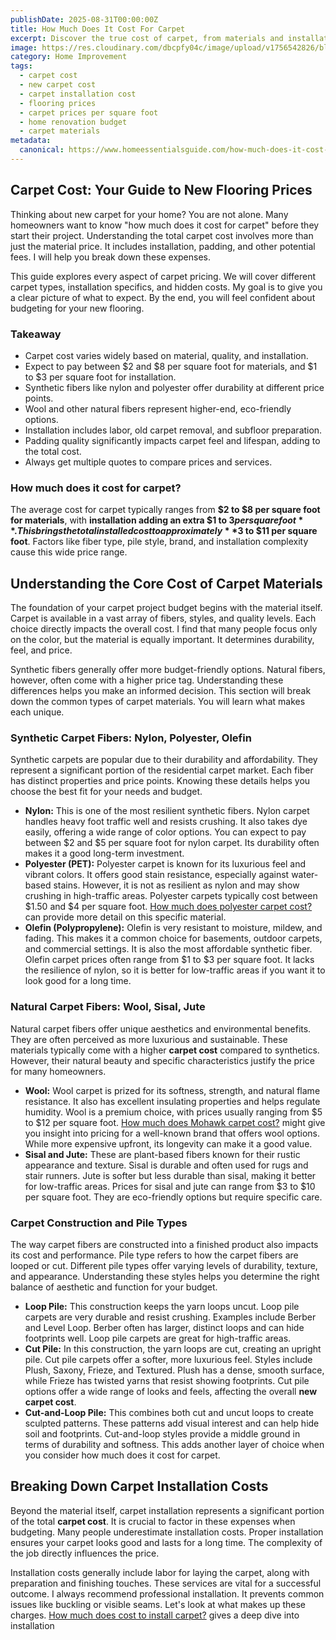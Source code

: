 ```yaml
---
publishDate: 2025-08-31T00:00:00Z
title: How Much Does It Cost For Carpet
excerpt: Discover the true cost of carpet, from materials and installation to maintenance. Get a clear breakdown of factors influencing how much carpet costs for your home.
image: https://res.cloudinary.com/dbcpfy04c/image/upload/v1756542826/blog_image_1756542825_iiqn1t.webp
category: Home Improvement
tags:
  - carpet cost
  - new carpet cost
  - carpet installation cost
  - flooring prices
  - carpet prices per square foot
  - home renovation budget
  - carpet materials
metadata:
  canonical: https://www.homeessentialsguide.com/how-much-does-it-cost-for-carpet
---
```


## Carpet Cost: Your Guide to New Flooring Prices

Thinking about new carpet for your home? You are not alone. Many homeowners want to know "how much does it cost for carpet" before they start their project. Understanding the total carpet cost involves more than just the material price. It includes installation, padding, and other potential fees. I will help you break down these expenses.

This guide explores every aspect of carpet pricing. We will cover different carpet types, installation specifics, and hidden costs. My goal is to give you a clear picture of what to expect. By the end, you will feel confident about budgeting for your new flooring.

### Takeaway

*   Carpet cost varies widely based on material, quality, and installation.
*   Expect to pay between $2 and $8 per square foot for materials, and $1 to $3 per square foot for installation.
*   Synthetic fibers like nylon and polyester offer durability at different price points.
*   Wool and other natural fibers represent higher-end, eco-friendly options.
*   Installation includes labor, old carpet removal, and subfloor preparation.
*   Padding quality significantly impacts carpet feel and lifespan, adding to the total cost.
*   Always get multiple quotes to compare prices and services.

### How much does it cost for carpet?

The average cost for carpet typically ranges from **$2 to $8 per square foot for materials**, with **installation adding an extra $1 to $3 per square foot**. This brings the total installed cost to approximately **$3 to $11 per square foot**. Factors like fiber type, pile style, brand, and installation complexity cause this wide price range.

## Understanding the Core Cost of Carpet Materials

The foundation of your carpet project budget begins with the material itself. Carpet is available in a vast array of fibers, styles, and quality levels. Each choice directly impacts the overall cost. I find that many people focus only on the color, but the material is equally important. It determines durability, feel, and price.

Synthetic fibers generally offer more budget-friendly options. Natural fibers, however, often come with a higher price tag. Understanding these differences helps you make an informed decision. This section will break down the common types of carpet materials. You will learn what makes each unique.

### Synthetic Carpet Fibers: Nylon, Polyester, Olefin

Synthetic carpets are popular due to their durability and affordability. They represent a significant portion of the residential carpet market. Each fiber has distinct properties and price points. Knowing these details helps you choose the best fit for your needs and budget.

*   **Nylon:** This is one of the most resilient synthetic fibers. Nylon carpet handles heavy foot traffic well and resists crushing. It also takes dye easily, offering a wide range of color options. You can expect to pay between $2 and $5 per square foot for nylon carpet. Its durability often makes it a good long-term investment.
*   **Polyester (PET):** Polyester carpet is known for its luxurious feel and vibrant colors. It offers good stain resistance, especially against water-based stains. However, it is not as resilient as nylon and may show crushing in high-traffic areas. Polyester carpets typically cost between $1.50 and $4 per square foot. [How much does polyester carpet cost?](https://homeessentialsguide.com/how-much-does-polyester-carpet-cost) can provide more detail on this specific material.
*   **Olefin (Polypropylene):** Olefin is very resistant to moisture, mildew, and fading. This makes it a common choice for basements, outdoor carpets, and commercial settings. It is also the most affordable synthetic fiber. Olefin carpet prices often range from $1 to $3 per square foot. It lacks the resilience of nylon, so it is better for low-traffic areas if you want it to look good for a long time.

### Natural Carpet Fibers: Wool, Sisal, Jute

Natural carpet fibers offer unique aesthetics and environmental benefits. They are often perceived as more luxurious and sustainable. These materials typically come with a higher **carpet cost** compared to synthetics. However, their natural beauty and specific characteristics justify the price for many homeowners.

*   **Wool:** Wool carpet is prized for its softness, strength, and natural flame resistance. It also has excellent insulating properties and helps regulate humidity. Wool is a premium choice, with prices usually ranging from $5 to $12 per square foot. [How much does Mohawk carpet cost?](https://homeessentialsguide.com/how-much-does-mohawk-carpet-cost) might give you insight into pricing for a well-known brand that offers wool options. While more expensive upfront, its longevity can make it a good value.
*   **Sisal and Jute:** These are plant-based fibers known for their rustic appearance and texture. Sisal is durable and often used for rugs and stair runners. Jute is softer but less durable than sisal, making it better for low-traffic areas. Prices for sisal and jute can range from $3 to $10 per square foot. They are eco-friendly options but require specific care.

### Carpet Construction and Pile Types

The way carpet fibers are constructed into a finished product also impacts its cost and performance. Pile type refers to how the carpet fibers are looped or cut. Different pile types offer varying levels of durability, texture, and appearance. Understanding these styles helps you determine the right balance of aesthetic and function for your budget.

*   **Loop Pile:** This construction keeps the yarn loops uncut. Loop pile carpets are very durable and resist crushing. Examples include Berber and Level Loop. Berber often has larger, distinct loops and can hide footprints well. Loop pile carpets are great for high-traffic areas.
*   **Cut Pile:** In this construction, the yarn loops are cut, creating an upright pile. Cut pile carpets offer a softer, more luxurious feel. Styles include Plush, Saxony, Frieze, and Textured. Plush has a dense, smooth surface, while Frieze has twisted yarns that resist showing footprints. Cut pile options offer a wide range of looks and feels, affecting the overall **new carpet cost**.
*   **Cut-and-Loop Pile:** This combines both cut and uncut loops to create sculpted patterns. These patterns add visual interest and can help hide soil and footprints. Cut-and-loop styles provide a middle ground in terms of durability and softness. This adds another layer of choice when you consider how much does it cost for carpet.

## Breaking Down Carpet Installation Costs

Beyond the material itself, carpet installation represents a significant portion of the total **carpet cost**. It is crucial to factor in these expenses when budgeting. Many people underestimate installation costs. Proper installation ensures your carpet looks good and lasts for a long time. The complexity of the job directly influences the price.

Installation costs generally include labor for laying the carpet, along with preparation and finishing touches. These services are vital for a successful outcome. I always recommend professional installation. It prevents common issues like buckling or visible seams. Let's look at what makes up these charges. [How much does cost to install carpet?](https://homeessentialsguide.com/how-much-does-cost-to-install-carpet) gives a deep dive into installation